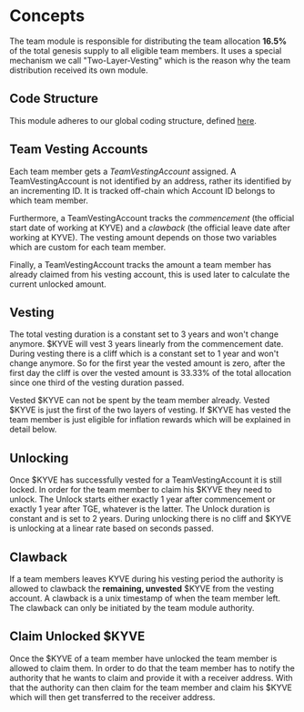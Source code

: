 <!--
order: 1
-->

# Concepts

The team module is responsible for distributing the team allocation **16.5%** of the total
genesis supply to all eligible team members. It uses a special mechanism we call
"Two-Layer-Vesting" which is the reason why the team distribution received its own module.

## Code Structure

This module adheres to our global coding structure, defined [here](../../../CodeStructure.md).

## Team Vesting Accounts

Each team member gets a _TeamVestingAccount_ assigned. A TeamVestingAccount is not identified by an address, rather
its identified by an incrementing ID. It is tracked off-chain which Account ID belongs to which team member.

Furthermore, a TeamVestingAccount tracks the _commencement_ (the official start date of working at KYVE) and a
_clawback_ (the official leave date after working at KYVE). The vesting amount depends on those two variables which
are custom for each team member.

Finally, a TeamVestingAccount tracks the amount a team member has already claimed from his vesting account, this is
used later to calculate the current unlocked amount.

## Vesting

The total vesting duration is a constant set to 3 years and won't change anymore. $KYVE will vest 3 years linearly
from the commencement date. During vesting there is a cliff which is a constant set to 1 year and won't change
anymore. So for the first year the vested amount is zero, after the first day the cliff is over the vested amount
is 33.33% of the total allocation since one third of the vesting duration passed.

Vested $KYVE can not be spent by the team member already. Vested $KYVE is just the first of the two layers of vesting.
If $KYVE has vested the team member is just eligible for inflation rewards which will be explained in detail below.

## Unlocking

Once $KYVE has successfully vested for a TeamVestingAccount it is still locked. In order for the team member to claim
his $KYVE they need to unlock. The Unlock starts either exactly 1 year after commencement or exactly 1 year after
TGE, whatever is the latter. The Unlock duration is constant and is set to 2 years. During unlocking there is
no cliff and $KYVE is unlocking at a linear rate based on seconds passed.

## Clawback

If a team members leaves KYVE during his vesting period the authority is allowed to clawback the 
**remaining, unvested** $KYVE from the vesting account. A clawback is a unix timestamp of when the team member
left. The clawback can only be initiated by the team module authority.

## Claim Unlocked $KYVE

Once the $KYVE of a team member have unlocked the team member is allowed to claim them. In order to do that
the team member has to notify the authority that he wants to claim and provide it with a receiver address.
With that the authority can then claim for the team member and claim his $KYVE which will then get transferred
to the receiver address.
